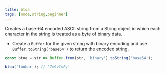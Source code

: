```yaml
---
title: btoa
tags: [node,string,beginner]
---
```


Creates a base-64 encoded ASCII string from a String object in which each character in the string is treated as a byte of binary data.

- Create a `Buffer` for the given string with binary encoding and use `Buffer.toString('base64')` to return the encoded string.

```js
const btoa = str => Buffer.from(str, 'binary').toString('base64');
```

```js
btoa('foobar'); // 'Zm9vYmFy'
```
